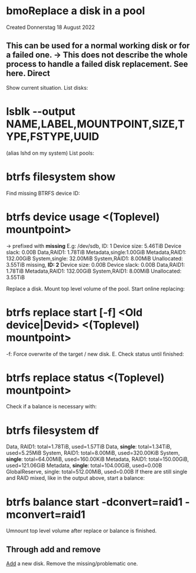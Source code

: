 # bmoReplace a disk in a pool
Created Donnerstag 18 August 2022

This can be used for a normal working disk or for a failed one. 
-> This does not describe the whole process to handle a failed disk replacement. See here.
Direct
------
Show current situation. List disks:
# lsblk --output NAME,LABEL,MOUNTPOINT,SIZE,TYPE,FSTYPE,UUID 
(alias lshd on my system)
List pools:
# btrfs filesystem show

Find missing BTRFS device ID:
# btrfs device usage <(Toplevel) mountpoint>
-> prefixed with **missing**
E.g:
/dev/sdb, ID: 1
Device size:	5.46TiB
Device slack:	0.00B
Data,RAID1:	1.78TiB
Metadata,single:1.00GiB
Metadata,RAID1:	132.00GiB
System,single:	32.00MiB
System,RAID1:	8.00MiB
Unallocated:	3.55TiB
missing, **ID: 2**
Device size:	0.00B
Device slack:	0.00B
Data,RAID1:	1.78TiB
Metadata,RAID1:	132.00GiB
System,RAID1:	8.00MiB
Unallocated:	3.55TiB

Replace a disk. Mount top level volume of the pool. Start online replacing:
# btrfs replace start [-f] <Old device|Devid> <New device> <(Toplevel) mountpoint>
-f: Force overwrite of the target / new disk.
E.
Check status until finished:
# btrfs replace status <(Toplevel) mountpoint>

Check if a balance is necessary with:
# btrfs filesystem df <Mountpoint> 
Data, RAID1: total=1.78TiB, used=1.57TiB
Data, **single**: total=1.34TiB, used=5.25MiB
System, RAID1: total=8.00MiB, used=320.00KiB
System, **single**: total=64.00MiB, used=160.00KiB
Metadata, RAID1: total=150.00GiB, used=121.06GiB
Metadata, **single**: total=104.00GiB, used=0.00B
GlobalReserve, single: total=512.00MiB, used=0.00B
If there are still single and RAID mixed, like in the output above, start a balance:
# btrfs balance start -dconvert=raid1 -mconvert=raid1 <Mountpoint>

Umnount top level volume after replace or balance is finished.

Through add and remove
----------------------
[Add](./Add_disk_to_an_existing_filesystem.md) a new disk. 
Remove the missing/problematic one.

